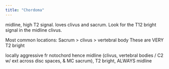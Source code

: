 ```yaml
---
title: "Chordoma"
---
```

midline, high T2 signal. 
loves clivus and sacrum. 
Look for the T12 bright signal in the midline clivus.

Most common locations: Sacrum &gt; clivus &gt; vertebral body
These are VERY T2 bright

locally aggressive fr notochord hence midline (clivus, vertebral bodies / C2 w/ ext across disc spaces, &amp; MC sacrum), T2 bright, ALWAYS midline

